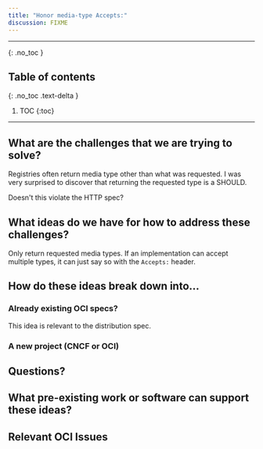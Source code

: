 ```yaml
---
title: "Honor media-type Accepts:"
discussion: FIXME
---
```


---

{: .no_toc }

## Table of contents
{: .no_toc .text-delta }

1. TOC
{:toc}

---

## What are the challenges that we are trying to solve?

Registries often return media type other than what was requested. I was very
surprised to discover that returning the requested type is a SHOULD.

Doesn't this violate the HTTP spec?

## What ideas do we have for how to address these challenges?

Only return requested media types. If an implementation can accept multiple
types, it can just say so with the `Accepts:` header.

## How do these ideas break down into...

### Already existing OCI specs?

This idea is relevant to the distribution spec.

### A new project (CNCF or OCI)


## Questions?


## What pre-existing work or software can support these ideas?

## Relevant OCI Issues

